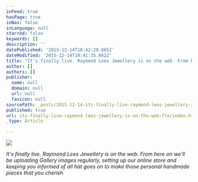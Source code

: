 ```yaml
---
inFeed: true
hasPage: true
inNav: false
inLanguage: null
starred: false
keywords: []
description: ''
datePublished: '2015-12-14T10:42:29.865Z'
dateModified: '2015-12-14T10:41:35.662Z'
title: "It's finally live. Raymond Lees Jewellery is on the web. From here on we'll be uploading Gallery images regularly, setting up our online store and keeping you informed of all hat goes on to make those personal handmade pieces that you cherish"
author: []
authors: []
publisher:
  name: null
  domain: null
  url: null
  favicon: null
sourcePath: _posts/2015-12-14-its-finally-live-raymond-lees-jewellery-is-on-the-web-fro.md
published: true
url: its-finally-live-raymond-lees-jewellery-is-on-the-web-fro/index.html
_type: Article

---
```

![](https://the-grid-user-content.s3-us-west-2.amazonaws.com/66cfc93b-b955-4340-b68a-b77ed27cfd3f.jpg)

_It's finally live. Raymond Lees Jewellery is on the web. From here on we'll be uploading Gallery images regularly, setting up our online store and keeping you informed of all hat goes on to make those personal handmade pieces that you cherish_